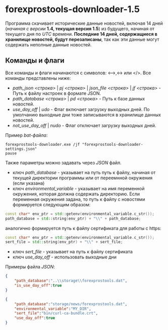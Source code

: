 # forexprostools-downloader-1.5

Программа скачивает исторические данные новостей, включая 14 дней (*начиная с версии* **1.4, текущая версия 1.5**) из будущего, начиная от текущего дня по *UTC* времени. 
**Последние 14 дней, содержащиеся в хранилище новостей, будут перезаписаны**, так как эти данные могут содержать неполные данные новостей.

## Команды и флаги

Все команды и флаги начинаются с символов: <-->,<-> или </>. 
Все команды представлены ниже:

* *path_json <строка>* | *pj <строка>* | *json_file <строка>* | *jf <строка>* - Путь к файлу настроек в формате JSON.
* *path_database <строка>* | *pd <строка>* - Путь к базе данных новостей.
* *use_day_off* | *udo* - Флаг включает загрузку выходных дней. По умолчанию выходные дни тоже записываются в хранилище данных новостей.
* *not_use_day_off* | *nudo* - Флаг отключает загрузку выходных дней. 

Пример *bat-файла*:

```
forexprostools-downloader.exe /jf "forexprostools-downloader-settings.json"
pause
```

Также параметры можно задавать через *JSON* файл.

* ключ *path_database* - указывает на путь путь к файлу, начиная от текущей директории программы или от переемнной окружения (если указана)
* ключ *environmental_variable* - указывает на имя переменной окружения, которая должна содержать директорию. 
Если переменная окружения задана, то путь к файлу с новостями формируется следующим образом:

```C++
const char* env_ptr = std::getenv(environmental_variable.c_str());
path_database = std::string(env_ptr) + "\\" + path_database;
```

аналогично формируется путь к файлу сертификата для работы с https:

```C++
const char* env_ptr = std::getenv(environmental_variable.c_str());
sert_file = std::string(env_ptr) + "\\" + sert_file;
```

* ключ *sert_file* - указывает на путь к файлу сертификата
* ключ *use_day_off* - использовать выходные дни

Примеры файла *JSON*:

```json
{
	"path_database":"..\\storage\\forexprostools.dat",
	"is_use_day_off":true
}
```

```json
{
	"path_database":"storage/news/forexprostools.dat",
	"environmental_variable":"MY_DIR",
	"sert_file":"bin/curl-ca-bundle.crt",
	"use_day_off":true
}
```